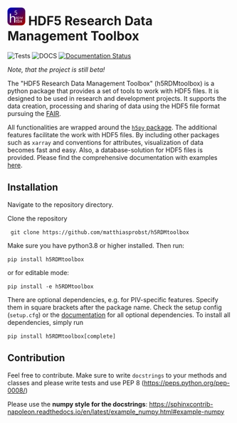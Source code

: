 
<h1 text-align: center;><img src="docs/icons/icon4.svg" alt="" width="40"/> HDF5 Research Data Management Toolbox</h1>


![Tests](https://github.com/matthiasprobst/h5RDMtoolbox/actions/workflows/tests.yml/badge.svg)
![DOCS](https://codecov.io/gh/matthiasprobst/h5RDMtoolbox/branch/dev/graph/badge.svg)
[![Documentation Status](https://readthedocs.org/projects/h5rdmtoolbox/badge/?version=latest)](https://h5rdmtoolbox.readthedocs.io/en/latest/?badge=latest)

*Note, that the project is still beta!*

The "HDF5 Research Data Management Toolbox" (h5RDMtoolbox) is a python package that provides a set of tools to work
with HDF5 files. It is designed to be used in research and development projects. It supports the data creation,
processing and sharing of data using the HDF5 file format pursuing the
[FAIR](https://www.nature.com/articles/sdata201618).

All functionalities are wrapped around the [`h5py` package](https://www.h5py.org/). The additional features 
facilitate the work with HDF5 files. By including other packages such as `xarray` and conventions for attributes, 
visualization of data becomes fast and easy. Also, a database-solution for HDF5 files is provided. Please find the 
comprehensive documentation with examples [here](h5rdmtoolbox.readthedocs.io/en/latest/).  


## Installation
Navigate to the repository directory.

Clone the repository

     git clone https://github.com/matthiasprobst/h5RDMtoolbox

Make sure you have python3.8 or higher installed. Then run:

    pip install h5RDMtoolbox
or for editable mode:

    pip install -e h5RDMtoolbox

There are optional dependencies, e.g. for PIV-specific features. Specify them in square brackets after the package 
name. Check the setup config (`setup.cfg`) or the [documentation](h5rdmtoolbox.readthedocs.io/en/latest/) for 
all optional dependencies. To install all dependencies, simply run

    pip install h5RDMtoolbox[complete]


## Contribution
Feel free to contribute. Make sure to write `docstrings` to your methods and classes and please write 
tests and use PEP 8 (https://peps.python.org/pep-0008/)

Please use the **numpy style for the docstrings**: 
https://sphinxcontrib-napoleon.readthedocs.io/en/latest/example_numpy.html#example-numpy


